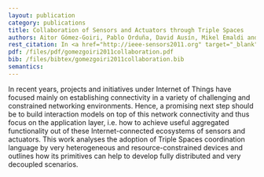 ```yaml
--- 
layout: publication
category: publications
title: Collaboration of Sensors and Actuators through Triple Spaces
authors: Aitor Gómez-Goiri, Pablo Orduña, David Ausín, Mikel Emaldi and Diego López-de-Ipiña
rest_citation: In <a href="http://ieee-sensors2011.org" target="_blank">IEEE Sensors 2011</a>, pages 651-654. Limerick, Ireland, October 2011. ISBN&#58; <a href="http://ieeexplore.ieee.org/xpl/freeabs_all.jsp?arnumber=6127316">978-1-4244-9290-9</a>.
pdf: /files/pdf/gomezgoiri2011collaboration.pdf
bib: /files/bibtex/gomezgoiri2011collaboration.bib
semantics: 
--- 
```


In recent years, projects and initiatives under Internet of Things have focused mainly on establishing connectivity in a variety of challenging and constrained networking environments.
Hence, a promising next step should be to build interaction models on top of this network connectivity and thus focus on the application layer, i.e. how to achieve useful aggregated functionality out of these Internet-connected ecosystems of sensors and actuators.
This work analyses the adoption of Triple Spaces coordination language by very heterogeneous and resource-constrained devices and outlines how its primitives can help to develop fully distributed and very decoupled scenarios.
